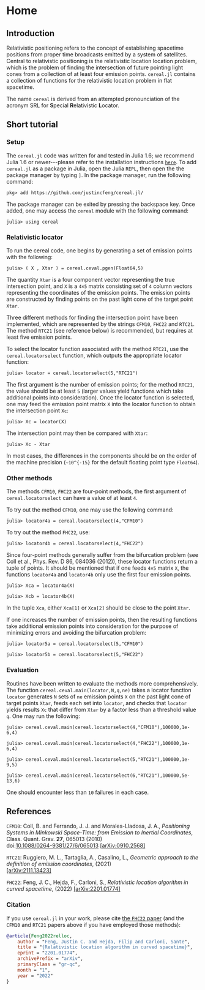 # Home

## Introduction

Relativistic positioning refers to the concept of establishing spacetime
positions from proper time broadcasts emitted by a system of satellites.
Central to relativistic positioning is the relativistic location
location problem, which is the problem of finding the intersection of
future pointing light cones from a collection of at least four emission
points. `cereal.jl` contains a collection of functions for the
relativistic location problem in flat spacetime.

The name `cereal` is derived from an attempted pronounciation of the 
acronym SRL for **S**pecial **R**elativistic **L**ocator.

## Short tutorial

### Setup

The `cereal.jl` code was written for and tested in Julia 1.6; we
recommend Julia 1.6 or newer---please refer to the installation
instructions [`here`](https://julialang.org/downloads/platform/). To add
`cereal.jl` as a package in Julia, open the Julia `REPL`, then open the
the package manager by typing `]`. In the package manager, run the
following command:

    pkg> add https://github.com/justincfeng/cereal.jl/

The package manager can be exited by pressing the backspace key. Once 
added, one may access the `cereal` module with the following command:

    julia> using cereal

### Relativistic locator

To run the cereal code, one begins by generating a set of emission
points with the following:

    julia> ( X , Xtar ) = cereal.ceval.pgen(Float64,5)

The quantity `Xtar` is a four component vector representing the true
intersection point, and `X` is a ``4×5`` matrix consisting set of `4`
column vectors representing the coordinates of the emission points. The
emission points are constructed by finding points on the past light cone
of the target point `Xtar`.

Three different methods for finding the intersection point have been
implemented, which are represented by the strings `CFM10`, `FHC22` and
`RTC21`. The method `RTC21` (see reference below) is recommended, but
requires at least five emission points. 

To select the locator function associated with the method `RTC21`, use
the `cereal.locatorselect` function, which outputs the appropriate
locator function:

    julia> locator = cereal.locatorselect(5,"RTC21")

The first argument is the number of emission points; for the method
`RTC21`, the value should be at least `5` (larger values yield functions
which take additional points into consideration). Once the locator
function is selected, one may feed the emission point matrix `X` into
the locator function to obtain the intersection point `Xc`:

    julia> Xc = locator(X)

The intersection point may then be compared with `Xtar`:

    julia> Xc - Xtar

In most cases, the differences in the components should be on the order
of the machine precision (``∼10^{-15}`` for the default floating point
type `Float64`).

### Other methods

The methods `CFM10`, `FHC22` are four-point methods, the first argument
of `cereal.locatorselect` can have a value of at least `4`. 

To try out the method `CFM10`, one may use the following command:

    julia> locator4a = cereal.locatorselect(4,"CFM10")

To try out the method `FHC22`, use:

    julia> locator4b = cereal.locatorselect(4,"FHC22")

Since four-point methods generally suffer from the bifurcation problem
(see Coll et al., Phys. Rev. D 86, 084036 (2012)), these locator
functions return a tuple of points. It should be mentioned that if one
feeds ``4×5`` matrix `X`, the functions `locator4a` and `locator4b` only
use the first four emission points.

    julia> Xca = locator4a(X)

    julia> Xcb = locator4b(X)

In the tuple `Xca`, either `Xca[1]` or `Xca[2]` should be close to the
point `Xtar`.

If one increases the number of emission points, then the resulting
functions take additional emission points into consideration for the
purpose of minimizing errors and avoiding the bifurcation problem:

    julia> locator5a = cereal.locatorselect(5,"CFM10")

    julia> locator5b = cereal.locatorselect(5,"FHC22")

### Evaluation

Routines have been written to evaluate the methods more comprehensively.
The function `cereal.ceval.main(locator,N,q,ne)` takes a locator
function `locator` generates `N` sets of `ne` emission points `X` on the past
light cone of target points `Xtar`, feeds each set into `locator`, and
checks that `locator` yields results `Xc` that differ from `Xtar` by a
factor less than a threshold value `q`. One may run the following:

    julia> cereal.ceval.main(cereal.locatorselect(4,"CFM10"),100000,1e-6,4)

    julia> cereal.ceval.main(cereal.locatorselect(4,"FHC22"),100000,1e-6,4)

    julia> cereal.ceval.main(cereal.locatorselect(5,"RTC21"),100000,1e-9,5)

    julia> cereal.ceval.main(cereal.locatorselect(6,"RTC21"),100000,5e-13,6)

One should encounter less than `10` failures in each case.

## References

`CFM10`: Coll, B. and Ferrando, J. J. and Morales-Lladosa, J. A., *Positioning Systems in Minkowski Space-Time: from Emission to Inertial Coordinates*, Class. Quant. Grav. **27**, 065013 (2010)  
doi:[10.1088/0264-9381/27/6/065013](https://doi.org/10.1088/0264-9381/27/6/065013) [\[arXiv:0910.2568\]](https://arxiv.org/abs/0910.2568)

`RTC21`: Ruggiero, M. L., Tartaglia, A., Casalino, L., *Geometric approach to the definition of emission coordinates*, (2021)  
[\[arXiv:2111.13423\]](https://arxiv.org/abs/2111.13423)

`FHC22`: Feng, J. C., Hejda, F., Carloni, S., *Relativistic location algorithm in curved spacetime*, (2022)
[\[arXiv:2201.01774\]](https://arxiv.org/abs/2201.01774)

### Citation

If you use `cereal.jl` in your work, please cite [the `FHC22` paper](https://arxiv.org/abs/2201.01774) (and the `CFM10` and `RTC21` papers above if you have employed those methods):

```bib
@article{Feng2022relloc,
    author = "Feng, Justin C. and Hejda, Filip and Carloni, Sante",
    title = "{Relativistic location algorithm in curved spacetime}",
    eprint = "2201.01774",
    archivePrefix = "arXiv",
    primaryClass = "gr-qc",
    month = "1",
    year = "2022"
}
```